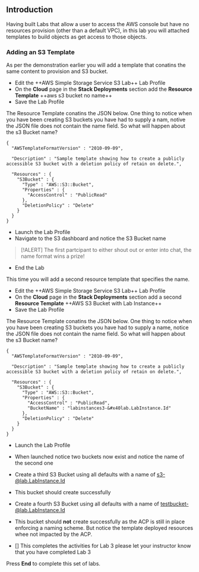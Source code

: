 ## Introduction

Having built Labs that allow a user to access the AWS console but have no resources provision (other than a default VPC), in this lab you will attached templates to build objects as get access to those objects.

### Adding an S3 Template

As per the demonstration earlier you will add a template that conatins the same content to provision and S3 bucket.

- Edit the ++AWS Simple Storage Service S3 Lab++ Lab Profile
- On the **Cloud** page in the **Stack Deployments** section add the **Resource Template** ++aws s3 bucket no name++
- Save the Lab Profile

The Resource Template conatins the JSON below.  One thing to notice when you have been creating S3 buckets you have had to supply a nam, notive the JSON file does not contain the name field.  So what will happen about the s3 Bucket name?

```AWSTemplate-nocopy
{
  "AWSTemplateFormatVersion" : "2010-09-09",

  "Description" : "Sample template showing how to create a publicly accessible S3 bucket with a deletion policy of retain on delete.",

  "Resources" : {
    "S3Bucket" : {
      "Type" : "AWS::S3::Bucket",
      "Properties" : {
        "AccessControl" : "PublicRead"
      },
      "DeletionPolicy" : "Delete"
    }
  }
}
```

- Launch the Lab Profile
- Navigate to the S3 dashboard and notice the S3 Bucket name

>[!ALERT] The first partcipant to either shout out or enter into chat, the name format wins a prize!

- End the Lab

This time you will add a second resource template that specifies the name.

- Edit the ++AWS Simple Storage Service S3 Lab++ Lab Profile
- On the **Cloud** page in the **Stack Deployments** section add a second **Resource Template** ++AWS S3 Bucket with Lab Instance++
- Save the Lab Profile 

The Resource Template conatins the JSON below.  One thing to notice when you have been creating S3 buckets you have had to supply a name, notice the JSON file does not contain the name field.  So what will happen about the s3 Bucket name?

```AWSTemplate-nocopy
{
  "AWSTemplateFormatVersion" : "2010-09-09",

  "Description" : "Sample template showing how to create a publicly accessible S3 bucket with a deletion policy of retain on delete.",

  "Resources" : {
    "S3Bucket" : {
      "Type" : "AWS::S3::Bucket",
      "Properties" : {
        "AccessControl" : "PublicRead",
        "BucketName" : "labinstances3-&#x40lab.LabInstance.Id"
      },
      "DeletionPolicy" : "Delete"
    }
  }
}
```

- Launch the Lab Profile
- When launched notice two buckets now exist and notice the name of the second one
- Create a third S3 Bucket using all defaults with a name of s3-@lab.LabInstance.Id
- This bucket should create successfully
- Create a fourth S3 Bucket using all defaults with a name of testbucket-@lab.LabInstance.Id
- This bucket should **not** create successfully as the ACP is still in place enforcing a naming scheme.  But notice the template deployed resources whee not impacted by the ACP.

- [] This completes the activities for Lab 3 please let your instructor know that you have completed Lab 3

Press **End** to complete this set of labs.
